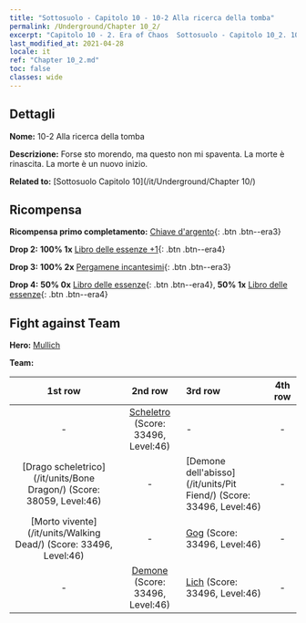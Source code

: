 ```yaml
---
title: "Sottosuolo - Capitolo 10 - 10-2 Alla ricerca della tomba"
permalink: /Underground/Chapter 10_2/
excerpt: "Capitolo 10 - 2. Era of Chaos  Sottosuolo - Capitolo 10_2. 10-2 Alla ricerca della tomba"
last_modified_at: 2021-04-28
locale: it
ref: "Chapter 10_2.md"
toc: false
classes: wide
---
```


## Dettagli

 **Nome:** 10-2 Alla ricerca della tomba

 **Descrizione:** Forse sto morendo, ma questo non mi spaventa. La morte è rinascita. La morte è un nuovo inizio.

 **Related to:** [Sottosuolo Capitolo 10](/it/Underground/Chapter 10/)

## Ricompensa

 **Ricompensa primo completamento:** [Chiave d'argento](/ItemsIT/con_693/){: .btn .btn--era3}

 **Drop 2:** **100% 1x** [Libro delle essenze +1](/ItemsIT/mat_46/){: .btn .btn--era4}

 **Drop 3:** **100% 2x** [Pergamene incantesimi](/ItemsIT/con_694/){: .btn .btn--era3}

 **Drop 4:** **50% 0x** [Libro delle essenze](/ItemsIT/mat_39/){: .btn .btn--era4}, **50% 1x** [Libro delle essenze](/ItemsIT/mat_39/){: .btn .btn--era4}


## Fight against Team
 **Hero:** [Mullich](/it/heroes/Mullich/)

 **Team:**


  | 1st row | 2nd row | 3rd row | 4th row |
  |:----:|:----:|:----|:----:|
  | - | [Scheletro](/it/units/Skeleton/) (Score: 33496, Level:46)  | - | - |
  | [Drago scheletrico](/it/units/Bone Dragon/) (Score: 38059, Level:46)  | - | [Demone dell'abisso](/it/units/Pit Fiend/) (Score: 33496, Level:46)  | - |
  | [Morto vivente](/it/units/Walking Dead/) (Score: 33496, Level:46)  | - | [Gog](/it/units/Gog/) (Score: 33496, Level:46)  | - |
  | - | [Demone](/it/units/Demon/) (Score: 33496, Level:46)  | [Lich](/it/units/Lich/) (Score: 33496, Level:46)  | - |


